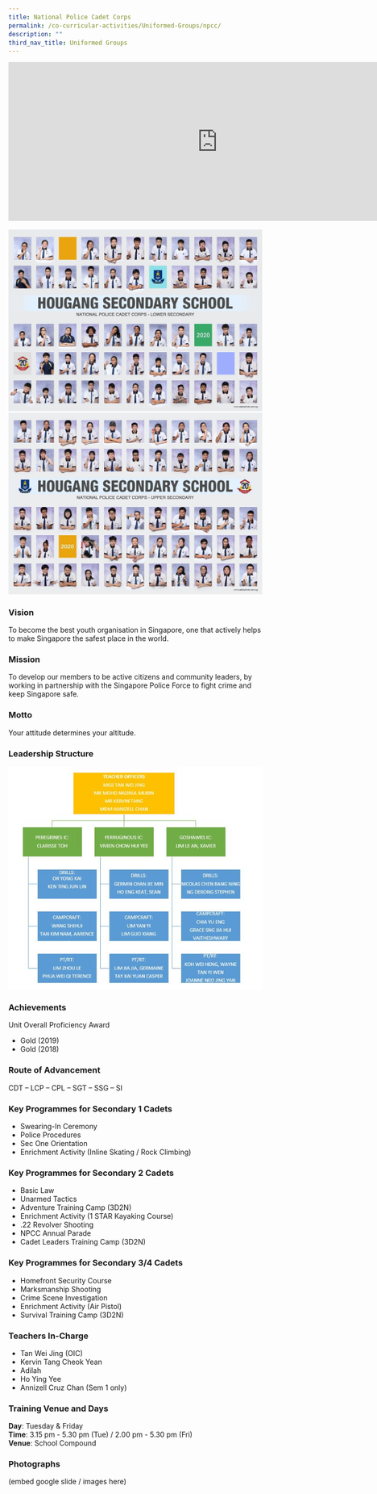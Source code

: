 ```yaml
---
title: National Police Cadet Corps
permalink: /co-curricular-activities/Uniformed-Groups/npcc/
description: ""
third_nav_title: Uniformed Groups
---
```

<center><iframe width="830" height="315" src="https://www.youtube.com/embed/CZtDCiXzBYQ" title="2022 NPCC Open House" frameborder="0" allow="accelerometer; autoplay; clipboard-write; encrypted-media; gyroscope; picture-in-picture" allowfullscreen></iframe></center>

![](/images/npcc1.jpeg)
![](/images/npcc2.jpeg)

### Vision

To become the best youth organisation in Singapore, one that actively helps to make Singapore the safest place in the world.

### Mission

To develop our members to be active citizens and community leaders, by working in partnership with the Singapore Police Force to fight crime and keep Singapore safe.

### Motto

Your attitude determines your altitude.

### Leadership Structure
![](/images/npcc3.jpeg)


### Achievements

Unit Overall Proficiency Award  
*   Gold (2019)  
*   Gold (2018)

### Route of Advancement

CDT – LCP – CPL – SGT – SSG – SI

### Key Programmes for Secondary 1 Cadets
*   Swearing-In Ceremony  
*   Police Procedures  
*   Sec One Orientation  
*   Enrichment Activity (Inline Skating / Rock Climbing)

### Key Programmes for Secondary 2 Cadets
*   Basic Law  
*   Unarmed Tactics  
*   Adventure Training Camp (3D2N)  
*   Enrichment Activity (1 STAR Kayaking Course)  
*   .22 Revolver Shooting  
*   NPCC Annual Parade  
*   Cadet Leaders Training Camp (3D2N)  
    

### Key Programmes for Secondary 3/4 Cadets
*   Homefront Security Course  
*   Marksmanship Shooting  
*   Crime Scene Investigation  
*   Enrichment Activity (Air Pistol)  
*   Survival Training Camp (3D2N)  
    

### Teachers In-Charge
*   Tan Wei Jing (OIC)
*   Kervin Tang Cheok Yean
*   Adilah
*   Ho Ying Yee
*   Annizell Cruz Chan (Sem 1 only)
    

### Training Venue and Days
**Day**: Tuesday & Friday  
**Time**: 3.15 pm - 5.30 pm (Tue) / 2.00 pm - 5.30 pm (Fri)  
**Venue**: School Compound

### Photographs

(embed google slide / images here)